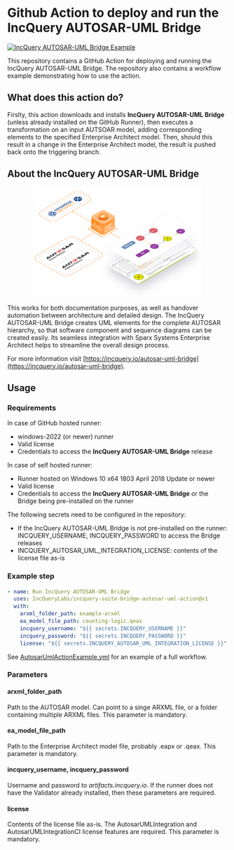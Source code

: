 # Github Action to deploy and run the IncQuery AUTOSAR-UML Bridge

[![IncQuery AUTOSAR-UML Bridge Example](https://github.com/IncQueryLabs/incquery-suite-bridge-autosar-uml-action/actions/workflows/AutosarUmlActionExample.yml/badge.svg)](https://github.com/IncQueryLabs/incquery-suite-bridge-autosar-uml-action/actions/workflows/AutosarUmlActionExample.yml)

This repository contains a GitHub Action for deploying and running the IncQuery AUTOSAR-UML Bridge.
 The repository also contains a workflow example demonstrating how to use the action.

## What does this action do?

Firslty, this action downloads and installs **IncQuery AUTOSAR-UML Bridge**
 (unless already installed on the GitHub Runner), then executes a transformation on an input AUTSOAR model,
 adding corresponding elements to the specified Enterprise Architect model.
 Then, should this result in a change in the Enterprise Architect model, the result is pushed back onto the
 triggering branch.

## About the IncQuery AUTOSAR-UML Bridge

<p align="center">
  <img height=250 src="./images/connections.svg">
</p>

This works for both documentation purposes, as well as handover automation between architecture and detailed design.
 The IncQuery AUTOSAR-UML Bridge creates UML elements for the complete AUTOSAR hierarchy, so that software component
 and sequence diagrams can be created easily.
 Its seamless integration with Sparx Systems Enterprise Architect helps to streamline the overall design process.

For more information visit [https://incquery.io/autosar-uml-bridge](https://incquery.io/autosar-uml-bridge).

## Usage

### Requirements

In case of GitHub hosted runner:
- windows-2022 (or newer) runner
- Valid license
- Credentials to access the **IncQuery AUTOSAR-UML Bridge** release

In case of self hosted runner:
- Runner hosted on Windows 10 x64 1803 April 2018 Update or newer
- Valid license
- Credentials to access the **IncQuery AUTOSAR-UML Bridge** or the Bridge being pre-installed on the runner

The following secrets need to be configured in the repository:
- If the IncQuery AUTOSAR-UML Bridge is not pre-installed on the runner:
 INCQUERY_USERNAME, INCQUERY_PASSWORD to access the Bridge releases
- INCQUERY_AUTOSAR_UML_INTEGRATION_LICENSE: contents of the license file as-is

### Example step

```yaml
- name: Run IncQuery AUTOSAR-UML Bridge
  uses: IncQueryLabs/incquery-suite-bridge-autosar-uml-action@v1
  with:
    arxml_folder_path: example-arxml
    ea_model_file_path: counting-logic.qeax
    incquery_username: "${{ secrets.INCQUERY_USERNAME }}"
    incquery_password: "${{ secrets.INCQUERY_PASSWORD }}"
    license: "${{ secrets.INCQUERY_AUTOSAR_UML_INTEGRATION_LICENSE }}"
```

See [AutosarUmlActionExample.yml](.github/workflows/AutosarUmlActionExample.yml) for an example of a full workflow.

### Parameters

#### arxml_folder_path

Path to the AUTOSAR model. Can point to a singe ARXML file, or a folder containing multiple ARXML files.
 This parameter is mandatory.

#### ea_model_file_path

Path to the Enterprise Architect model file, probably .eapx or .qeax.
 This parameter is mandatory.

#### incquery_username, incquery_password

Username and password to *artifacts.incquery.io*.
 If the runner does not have the Validator already installed, then these parameters are required.

#### license

Contents of the license file as-is. The AutosarUMLIntegration and AutosarUMLIntegrationCI license features are required.
 This parameter is mandatory.
